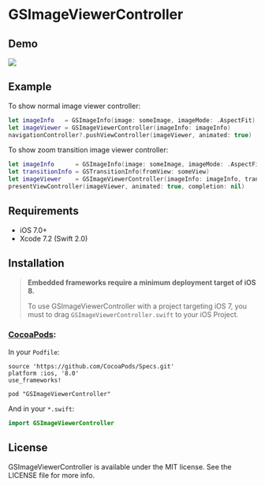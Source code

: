 # GSImageViewerController

## Demo

![](https://github.com/wxxsw/GSImageViewerController/blob/master/demo.gif)

## Example

To show normal image viewer controller:
```Swift
let imageInfo   = GSImageInfo(image: someImage, imageMode: .AspectFit)
let imageViewer = GSImageViewerController(imageInfo: imageInfo)
navigationController?.pushViewController(imageViewer, animated: true)
```

To show zoom transition image viewer controller:
```Swift
let imageInfo      = GSImageInfo(image: someImage, imageMode: .AspectFill)
let transitionInfo = GSTransitionInfo(fromView: someView)
let imageViewer    = GSImageViewerController(imageInfo: imageInfo, transitionInfo: transitionInfo)
presentViewController(imageViewer, animated: true, completion: nil)
```

## Requirements

- iOS 7.0+
- Xcode 7.2 (Swift 2.0)

## Installation

> **Embedded frameworks require a minimum deployment target of iOS 8.**
>
> To use GSImageViewerController with a project targeting iOS 7, you must to drag `GSImageViewerController.swift` to your iOS Project.

### [CocoaPods](http://cocoapods.org/):

In your `Podfile`:
```
source 'https://github.com/CocoaPods/Specs.git'
platform :ios, '8.0'
use_frameworks!

pod "GSImageViewerController"
```

And in your `*.swift`:
```swift
import GSImageViewerController
```

## License

GSImageViewerController is available under the MIT license. See the LICENSE file for more info.
